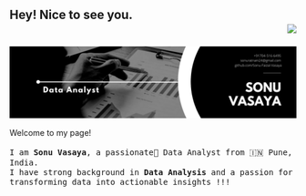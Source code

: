 ## Hey! Nice to see you. <div align = 'right'>![](https://komarev.com/ghpvc/?username=Sonu-Faizal-Vasaya&color=yellow)</div>

<img alt="Banner" src="https://raw.githubusercontent.com/Sonu-Faizal-Vasaya/Sonu-Faizal-Vasaya/main/Sonu%20Vasaya.png" data-canonical-src="https://raw.githubusercontent.com/Sonu-Faizal-Vasaya/Sonu-Faizal-Vasaya/main/Sonu%20Vasaya.png" style="max-width: 100%;"/>

<p>Welcome to my page!
<br />
<br />
	<samp>
	I am <b>Sonu Vasaya</b>, a passionate🥇 Data Analyst from 🇮🇳 Pune, India. <br />
	I have strong background in <b>Data Analysis</b> and a passion for transforming data into actionable insights !!!<p/>
		</samp>

<!---
Sonu-Faizal-Vasaya/Sonu-Faizal-Vasaya is a ✨ special ✨ repository because its `README.md` (this file) appears on your GitHub profile.
You can click the Preview link to take a look at your changes.
--->
